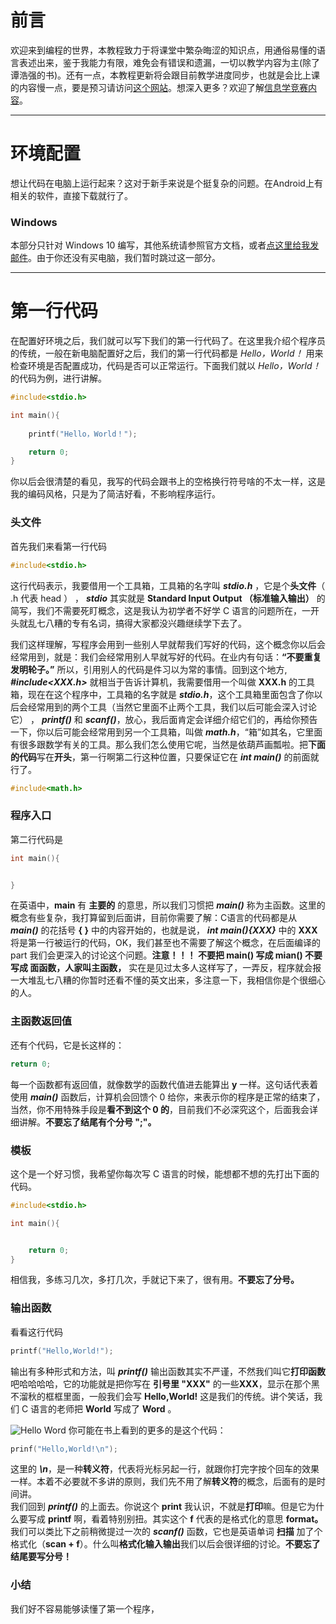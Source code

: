 # 前言
欢迎来到编程的世界，本教程致力于将课堂中繁杂晦涩的知识点，用通俗易懂的语言表述出来，鉴于我能力有限，难免会有错误和遗漏，一切以教学内容为主(除了谭浩强的书)。还有一点，本教程更新将会跟目前教学进度同步，也就是会比上课的内容慢一点，要是预习请访问[这个网站](https://www.runoob.com/cprogramming/c-tutorial.html)。想深入更多？欢迎了解[信息学竞赛内容](https://oi-wiki.org/)。


------------
# 环境配置

想让代码在电脑上运行起来？这对于新手来说是个挺复杂的问题。在Android上有相关的软件，直接下载就行了。
### Windows
本部分只针对 Windows 10 编写，其他系统请参照官方文档，或者[点这里给我发邮件](mailto:anine09@pm.me)。由于你还没有买电脑，我们暂时跳过这一部分。


------------
# 第一行代码
在配置好环境之后，我们就可以写下我们的第一行代码了。在这里我介绍个程序员的传统，一般在新电脑配置好之后，我们的第一行代码都是 _Hello，World！_ 用来检查环境是否配置成功，代码是否可以正常运行。下面我们就以 _Hello，World！_ 的代码为例，进行讲解。 
```c
#include<stdio.h>

int main(){
    
    printf("Hello，World！");

    return 0;
}
```
你以后会很清楚的看见，我写的代码会跟书上的空格换行符号啥的不太一样，这是我的编码风格，只是为了简洁好看，不影响程序运行。   
### 头文件

首先我们来看第一行代码
```c
#include<stdio.h>
```
这行代码表示，我要借用一个工具箱，工具箱的名字叫  _**stdio.h**_ ，它是个**头文件**（ .h 代表 head ） ， _**stdio**_ 其实就是 **Standard Input Output （标准输入输出）** 的简写，我们不需要死盯概念，这是我认为初学者不好学 C 语言的问题所在，一开头就乱七八糟的专有名词，搞得大家都没兴趣继续学下去了。  

我们这样理解，写程序会用到一些别人早就帮我们写好的代码，这个概念你以后会经常用到，就是：我们会经常用别人早就写好的代码。在业内有句话：**“不要重复发明轮子。”** 所以，引用别人的代码是件习以为常的事情。回到这个地方,  _**#include<XXX.h>**_ 就相当于告诉计算机，我需要借用一个叫做 **XXX.h** 的工具箱，现在在这个程序中，工具箱的名字就是 _**stdio.h**_，这个工具箱里面包含了你以后会经常用到的两个工具（当然它里面不止两个工具，我们以后可能会深入讨论它） ， _**printf()**_ 和 _**scanf()**_，放心，我后面肯定会详细介绍它们的，再给你预告一下，你以后可能会经常用到另一个工具箱，叫做 _**math.h**_，“箱”如其名，它里面有很多跟数学有关的工具。那么我们怎么使用它呢，当然是依葫芦画瓢啦。把**下面的代码**写在**开头**，第一行啊第二行这种位置，只要保证它在 _**int main()**_ 的前面就行了。
```c
#include<math.h>
```
### 程序入口
第二行代码是
```c
int main(){


}
```
在英语中，**main** 有 **主要的** 的意思，所以我们习惯把 _**main()**_ 称为主函数。这里的概念有些复杂，我打算留到后面讲，目前你需要了解：C语言的代码都是从 _**main()**_ 的花括号 **{ }** 中的内容开始的，也就是说， _**int main(){XXX}**_ 中的 **XXX** 将是第一行被运行的代码，OK，我们甚至也不需要了解这个概念，在后面编译的 part 我们会更深入的讨论这个问题。**注意！！！ 不要把 main() 写成 mian() 不要写成 面函数，人家叫主函数，** 实在是见过太多人这样写了，一弄反，程序就会报一大堆乱七八糟的你暂时还看不懂的英文出来，多注意一下，我相信你是个很细心的人。
### 主函数返回值
还有个代码，它是长这样的：
```c
return 0;
```
每一个函数都有返回值，就像数学的函数代值进去能算出 **y** 一样。这句话代表着使用 _**main()**_ 函数后，计算机会回馈个 0 给你，来表示你的程序是正常的结束了，当然，你不用特殊手段是**看不到这个 0 的**，目前我们不必深究这个，后面我会详细讲解。**不要忘了结尾有个分号 ";"。**
### 模板
这个是一个好习惯，我希望你每次写 C 语言的时候，能想都不想的先打出下面的代码。
```c
#include<stdio.h>

int main(){


    return 0;
}
```
相信我，多练习几次，多打几次，手就记下来了，很有用。**不要忘了分号。**
### 输出函数
看看这行代码
```c
printf("Hello,World!");
```

输出有多种形式和方法，叫 _**printf()**_ 输出函数其实不严谨，不然我们叫它**打印函数**吧哈哈哈哈，它的功能就是把你写在 **引号里 "XXX"** 的一些**XXX**，显示在那个黑不溜秋的框框里面，一般我们会写 **Hello,World!** 这是我们的传统。讲个笑话，我们 C 语言的老师把 **World** 写成了 **Word** 。

![Hello Word](https://z3.ax1x.com/2021/10/28/5byBM4.png)
你可能在书上看到的更多的是这个代码：

```c
prinf("Hello,World!\n");
```
这里的 _**\n**_，是一种**转义符**，代表将光标另起一行，就跟你打完字按个回车的效果一样。本着不必要就不多讲的原则，我们先不用了解**转义符**的概念，后面有的是时间讲。  
我们回到 _**printf()**_ 的上面去。你说这个 **print** 我认识，不就是**打印**嘛。但是它为什么要写成 **printf** 啊，看着特别别扭。其实这个 **f** 代表的是格式化的意思 **format。** 我们可以类比下之前稍微提过一次的  _**scanf()**_  函数，它也是英语单词 **扫描** 加了个格式化（**scan + f**）。什么叫**格式化输入输出**我们以后会很详细的讨论。**不要忘了结尾要写分号！**
### 小结
我们好不容易能够读懂了第一个程序，